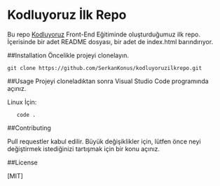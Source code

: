 # Kodluyoruz İlk Repo
Bu repo [Kodluyoruz](www.patika.dev) Front-End Eğitiminde oluşturduğumuz ilk repo. İçerisinde bir adet README dosyası, bir adet de index.html barındırıyor.

##Installation
Öncelikle projeyi clonelayın.

`git clone https://github.com/SerkanKonus/kodluyoruzilkrepo.git`


##Usage
Projeyi cloneladıktan sonra Visual Studio Code programında açınız.

Linux İçin:

```cd kodluyoruzilkrepo
   code .
```

##Contributing

Pull requestler kabul edilir. Büyük değişiklikler için, lütfen önce neyi değiştirmek istediğinizi tartışmak için bir konu açınız.

##License

[MIT]